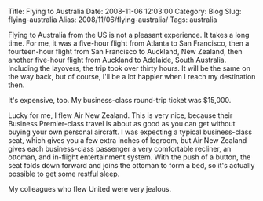 Title: Flying to Australia
Date: 2008-11-06 12:03:00
Category: Blog
Slug: flying-australia
Alias: 2008/11/06/flying-australia/
Tags: australia


<p>
Flying to Australia from the US is not a pleasant experience.  It takes a long time.  For me, it was a five-hour flight from Atlanta to San Francisco, then a fourteen-hour flight from San Francisco to Auckland, New Zealand, then another five-hour flight from Auckland to Adelaide, South Australia.  Including the layovers, the trip took over thirty hours.  It will be the same on the way back, but of course, I'll be a lot happier when I reach my destination then.
</p>
<p>
It's expensive, too.  My business-class round-trip ticket was $15,000.
</p>
<p>
Lucky for me, I flew Air New Zealand.  This is very nice, because their Business Premier-class travel is about as good as you can get without buying your own personal aircraft.  I was expecting a typical business-class seat, which gives you a few extra inches of legroom, but Air New Zealand gives each business-class passenger a very comfortable recliner, an ottoman, and in-flight entertainment system.  With the push of a button, the seat folds down forward and joins the ottoman to form a bed, so it's actually possible to get some restful sleep.
</p>
<p>
My colleagues who flew United were very jealous.
</p>
